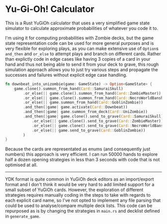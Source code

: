 # Yu-Gi-Oh! Calculator

This is a Rust YuGiOh calculator that uses a very simplified game state simulator to calculate approximate probabilities of whatever you code it to.

I'm using it for computing probabilities with Zombie decks, but the game state representation code can be used for more general purposes and is very flexible for exploring plays, as you can make extensive use of `Option`s `and_then` and `or_else` to attempt plays and branch on different cards. Rather than explictly code in edge cases like having 3 copies of a card in your hand and thus not being able to send it from your deck to grave, this rough simulation approach allows you to just try various steps and propagate the successes and failures without explicit edge case handling.

```rust
fn downbeat_into_unizombie(game: GameState) -> Option<GameState> {
    game.clone().summon_from_hand(Card::SamuraiSkull)
        .or_else(|| game.clone().summon_from_hand(Card::ZombieMaster))
        .or_else(|| game.clone().summon_from_hand(Card::NecroWorldBanshee))
        .or_else(|| game.summon_from_hand(Card::GoblinZombie))
        .and_then(|game| game.activate(Card::Downbeat))
        .and_then(|game| game.summon_from_deck(Card::UniZombie))
        .and_then(|game| game.clone().send_to_grave(Card::SamuraiSkull)
            .or_else(|| game.clone().send_to_grave(Card::ZombieMaster))
            .or_else(|| game.clone().send_to_grave(Card::NecroWorldBanshee))
            .or_else(|| game.send_to_grave(Card::GoblinZombie))
        )
}
```

Because the cards are representated as enums (and consequently just numbers) this approach is very efficient. I can run 50000 hands to explore half a dozen opening strategies in less than 3 seconds with code that is not optimised at all.

*****

YDK format is quite common in YuGiOh deck editors as an import/export format and I don't think it would be very hard to add limited support for a small subset of YuGiOh cards. However, the exploration of different strategies requires manually coding in the steps to take with regards to each explicit card name, so I've not opted to implement any file parsing that could be used to analyse/compare multiple deck lists. This code can be repurposed as is by changing the strategies in `main.rs` and decklist defined in `generate_game`.
